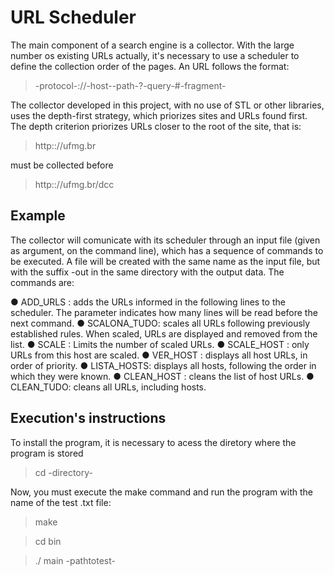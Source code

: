 # URL Scheduler

The main component of a search engine is a collector. With the large number os existing URLs actually, it's necessary to use a scheduler to define the collection order of the pages. An URL follows the format:
> -protocol-://-host--path-?-query-#-fragment-
  
The collector developed in this project, with no use of STL or other libraries, uses the depth-first strategy, which priorizes sites and URLs found first. The depth criterion priorizes URLs closer to the root of the site, that is:
> http:://ufmg.br 

must be collected before 
> http:://ufmg.br/dcc

## Example
The collector will comunicate with its scheduler through an input file (given as argument, on the command line), which has a sequence of commands to be executed. A file will be created with the same name as the input file, but with the suffix -out in the same directory with the output data. The commands are:

● ADD_URLS <number>: adds the URLs informed in the following lines to the scheduler.
The <quantity> parameter indicates how many lines will be read before the next command.
● SCALONA_TUDO: scales all URLs following previously established rules.
When scaled, URLs are displayed and removed from the list.
● SCALE <number>: Limits the number of scaled URLs.
● SCALE_HOST <host> <number>: only URLs from this host are scaled.
● VER_HOST <host>: displays all host URLs, in order of priority.
● LISTA_HOSTS: displays all hosts, following the order in which they were known.
● CLEAN_HOST <host>: cleans the list of host URLs.
● CLEAN_TUDO: cleans all URLs, including hosts.






## Execution's instructions
To install the program, it is necessary to acess the diretory where the program is stored
> cd -directory-

Now, you must execute the make command and run the program with the name of the test .txt file:
> make
 
> cd bin
 
> ./ main -pathtotest-




